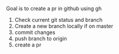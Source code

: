 Goal is to create a pr in github using gh

1. Check current git status and branch
2. Create a new branch locally if on master
3. commit changes
4. push branch to origin
5. create a pr